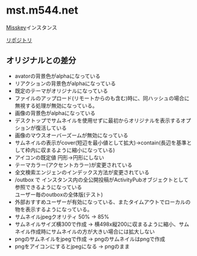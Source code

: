 # mst.m544.net

[Misskey](https://github.com/syuilo/misskey)インスタンス

[リポジトリ](https://github.com/mei23/misskey/tree/mei-m544)

## オリジナルとの差分

- avatorの背景色がalphaになっている
- リアクションの背景色がalphaになっている
- 既定のテーマがオリジナルになっている
- ファイルのアップロード(リモートからのも含む)時に、同ハッシュの場合に無視する処理が無効になっている。
- 画像の背景色がalphaになっている
- デスクトップでサムネイルを使用せずに最初からオリジナルを表示するオプションが復活している
- 画像のマウスオーバーズームが無効になっている
- サムネイルの表示がcover(短辺を最小値として拡大)→contain(長辺を基準として枠内に収まるように縮小になっている)
- アイコンの既定値 円形→円形にしない
- テーマカラー(アクセントカラー)が変更されている
- 全文検索エンジェンのインデックス方法が変更されている
- /outbox で インスタンス内の全公開投稿がActivityPubオブジェクトとして参照できるようになっている  
  ユーザー毎のoutboxの全体版(テスト)
- 外部おすすめユーザーが有効になっている、またタイムアウトでローカルの物を表示するようになっている。
- サムネイルjpegクオリティ 50% → 85%
- サムネイルサイズ横300で作成 → 横498x縦200に収まるように縮小、サムネイル作成時にサムネイルの方が大きい場合には拡大しない
- pngのサムネイルをjpegで作成 →  pngのサムネイルはpngで作成
- pngをアイコンにするとjpegになる → pngのまま
